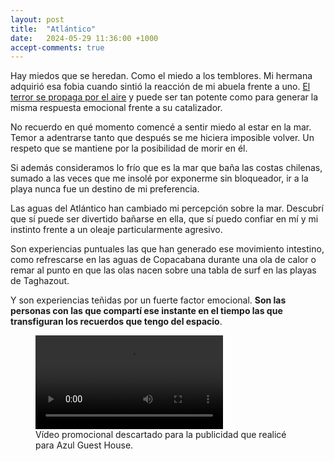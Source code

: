 ```yaml
---
layout: post
title:  "Atlántico"
date:   2024-05-29 11:36:00 +1000
accept-comments: true
---
```

Hay miedos que se heredan. Como el miedo a los temblores. Mi hermana adquirió esa fobia cuando sintió la reacción de mi abuela frente a uno. [El terror se propaga por el aire](https://www.discovermagazine.com/mind/75-yes-you-really-can-smell-fear) y puede ser tan potente como para generar la misma respuesta emocional frente a su catalizador.

No recuerdo en qué momento comencé a sentir miedo al estar en la mar. Temor a adentrarse tanto que después se me hiciera imposible volver. Un respeto que se mantiene por la posibilidad de morir en él.

Si además consideramos lo frío que es la mar que baña las costas chilenas, sumado a las veces que me insolé por exponerme sin bloqueador, ir a la playa nunca fue un destino de mi preferencia.

Las aguas del Atlántico han cambiado mi percepción sobre la mar. Descubrí que sí puede ser divertido bañarse en ella, que sí puedo confiar en mí y mi instinto frente a un oleaje particularmente agresivo.

Son experiencias puntuales las que han generado ese movimiento intestino, como refrescarse en las aguas de Copacabana durante una ola de calor o remar al punto en que las olas nacen sobre una tabla de surf en las playas de Taghazout.

Y son experiencias teñidas por un fuerte factor emocional. **Son las personas con las que compartí ese instante en el tiempo las que transfiguran los recuerdos que tengo del espacio**.

<figure class="vid">
<video controls disablepictureinpicture loop>
	<source src="{{ site.baseurl }}/assets/videos/marruecos1.mp4" type="video/mp4"/>
	Tu navegador no soporta
</video>
<figcaption>
Vídeo promocional descartado para la publicidad que realicé para Azul Guest House.
</figcaption>
</figure>
